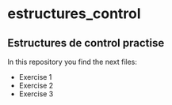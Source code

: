# estructures_control

## Estructures de control practise ##

In this repository you find the next files:
* Exercise 1
* Exercise 2
* Exercise 3
